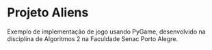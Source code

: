 # Projeto Aliens

Exemplo de implementação de jogo usando PyGame, desenvolvido
na disciplina de Algoritmos 2 na Faculdade Senac Porto Alegre.
